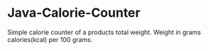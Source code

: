 # Java-Calorie-Counter
Simple calorie counter of a products total weight. Weight in grams calories(kcal) per 100 grams.

